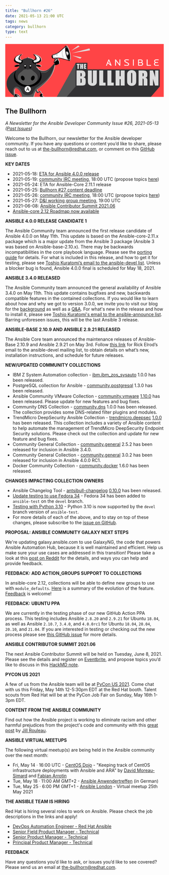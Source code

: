```yaml
---
title: "Bullhorn #26"
date: 2021-05-13 21:00 UTC
tags: news
category: bullhorn
type: text
---
```


![Ansible Bullhorn banner](/images/bullhorn-banner-mango.png)

## The Bullhorn

*A Newsletter for the Ansible Developer Community*
*Issue #26, 2021-05-13 ([Past Issues](https://us19.campaign-archive.com/home/?u=56d874e027110e35dea0e03c1&id=d6635f5420))*

Welcome to the Bullhorn, our newsletter for the Ansible developer community. If you have any questions or content you’d like to share, please reach out to us at the-bullhorn@redhat.com, or comment on this [GitHub issue](https://github.com/ansible/community/issues/546).

<!-- TEASER_END -->

**KEY DATES**

* 2021-05-18: [ETA for Ansible 4.0.0 release](https://docs.ansible.com/ansible/devel/roadmap/COLLECTIONS_4.html)
* 2021-05-19: [community IRC meeting](https://github.com/ansible/community/issues/539), 18:00 UTC (propose topics [here](https://github.com/ansible-community/community-topics/issues))
* 2021-05-24: ETA for Ansible-Core 2.11.1 release
* 2021-05-25: [Bullhorn #27 content deadline](https://github.com/ansible/community/issues/546)
* 2021-05-26: [community IRC meeting](https://github.com/ansible/community/issues/539), 18:00 UTC (propose topics [here](https://github.com/ansible-community/community-topics/issues))
* 2021-05-27: [D&I working group meeting](https://github.com/ansible/community/issues/577), 19:00 UTC
* 2021-06-08: [Ansible Contributor Summit 2021.06](https://www.eventbrite.com/e/ansible-contributor-summit-202106-registration-152686374055?aff=bullhorn)
* [Ansible-core 2.12 Roadmap now available](https://docs.ansible.com/ansible-core/devel/roadmap/ROADMAP_2_12.html)

**ANSIBLE 4.0.0 RELEASE CANDIDATE 1**

The Ansible Community team announced the first release candidate of Ansible 4.0.0 on May 11th. This update is based on the Ansible-core-2.11.x package which is a major update from the Ansible 3 package (Ansible 3 was based on Ansible-base-2.10.x). There may be backwards incompatibilities in the core playbook language. Please see the [porting guide](https://docs.ansible.com/ansible/devel/porting_guides/porting_guide_4.html) for details. For what is included in this release, and how to get it for testing, please see [Toshio Kuratomi’s email to the ansible-devel list](https://groups.google.com/g/ansible-devel/c/LnqAU5m4ioU). Unless a blocker bug is found, Ansible 4.0.0 final is scheduled for May 18, 2021.

**ANSIBLE 3.4.0 RELEASED**

The Ansible Community team announced the general availability of Ansible 3.4.0 on May 11th. This update contains bugfixes and new, backwards compatible features in the contained collections. If you would like to learn about how and why we got to version 3.0.0, we invite you to visit our blog for the [background](https://www.ansible.com/blog/announcing-the-community-ansible-3.0.0-package) as well as a [Q&A](https://www.ansible.com/blog/ansible-3.0.0-qa). For what's new in the release and how to install it, please see [Toshio Kuratomi's email to the ansible-announce list](https://groups.google.com/g/ansible-announce/c/UfVpNNkpRuA). Barring unforeseen issues, this will be the last Ansible 3 release.

**ANSIBLE-BASE 2.10.9 AND ANSIBLE 2.9.21 RELEASED**

The Ansible Core team announced the maintenance releases of Ansible-Base 2.10.9 and Ansible 2.9.21 on May 3rd. Follow [this link](https://groups.google.com/g/ansible-devel/c/6xlHakDA9Gs) for Rick Elrod’s email to the ansible-devel mailing list, to obtain details on what’s new, installation instructions, and schedule for future releases.

**NEW/UPDATED COMMUNITY COLLECTIONS**

* IBM Z System Automation collection - [ibm.ibm_zos_sysauto](https://galaxy.ansible.com/ibm/ibm_zos_sysauto) 1.0.0 has been released.
* PostgreSQL collection for Ansible - [community.postgresql](https://galaxy.ansible.com/community/postgresql) 1.3.0 has been released.
* Ansible Community VMware Collection - [community.vmware](https://galaxy.ansible.com/community/vmware) [1.10.0](https://github.com/ansible-collections/community.vmware/pull/830) has been released. Please update for new features and bug fixes.
* Community DNS Collection - [community.dns](https://galaxy.ansible.com/community/dns) 1.0.0 has been released. The collection provides some DNS-related filter plugins and modules.
* TrendMicro DeepSecurity Ansible Collection - [trendmicro.deepsec](https://galaxy.ansible.com/trendmicro/deepsec) [1.0.0](https://github.com/ansible-collections/trendmicro.deepsec/pull/15) has been released. This collection includes a variety of Ansible content to help automate the management of TrendMicro DeepSecurity Endpoint Security solutions. Please check out the collection and update for new feature and bug fixes.
* Community General Collection - [community.general](https://galaxy.ansible.com/community/general) 2.5.2 has been released for inclusion in Ansible 3.4.0.
* Community General Collection - [community.general](https://galaxy.ansible.com/community/general) 3.0.2 has been released for inclusion in Ansible 4.0.0 RC1.
* Docker Community Collection - [community.docker](https://galaxy.ansible.com/community/docker) 1.6.0 has been released.

**CHANGES IMPACTING COLLECTION OWNERS**

* Ansible Changelog Tool - [antsibull-changelog](https://github.com/ansible-community/antsibull-changelog/) [0.10.0](https://github.com/ansible-community/antsibull-changelog/blob/main/CHANGELOG.rst#v0-10-0) has been released.
* [Update testing to use Fedora 34](https://github.com/ansible-collections/overview/issues/45#issuecomment-830220740) - Fedora 34 has been added to `ansible-test` on the `devel` branch.
* [Testing with Python 3.10](https://github.com/ansible-collections/overview/issues/45#issuecomment-836847770) - Python 3.10 is now supported by the `devel` branch version of `ansible-test`.
* For more details of each of the above, and to stay on top of these changes, please subscribe to the [issue on GitHub](https://github.com/ansible-collections/overview/issues/45).

**PROPOSAL: ANSIBLE COMMUNITY GALAXY NEXT STEPS**

We're updating galaxy.ansible.com to use GalaxyNG, the code that powers Ansible Automation Hub, because it is well maintained and efficient. Help us make sure your use cases are addressed in this transition! Please take a look at this [post on Reddit](https://www.reddit.com/r/ansible/comments/na4end/ansible_community_galaxy_next_steps_help_needed/) for the details, and ways you can help and provide feedback.

**FEEDBACK: ADD ACTION_GROUPS SUPPORT TO COLLECTIONS**

In ansible-core 2.12, collections will be able to define new groups to use with `module_defaults`. [Here](https://gist.github.com/s-hertel/725ecc719b5301e76c571aca58d39bd3) is a summary of the evolution of the feature. [Feedback](https://github.com/ansible/ansible/pull/74039) is welcome!

**FEEDBACK: UBUNTU PPA**

We are currently in the testing phase of our new GitHub Action PPA process. This testing includes Ansible `2.8.20` and `2.9.21` for Ubuntu `18.04`, as well as Ansible `2.10.7`, `3.4.0`, and `4.0.0rc1` for Ubuntu `18.04`, `20.04`, `20.10`, and `21.04`. If you are interested in testing or checking out the new process please see [this GitHub issue](https://github.com/ansible-community/ppa/issues/1) for more details.

**ANSIBLE CONTRIBUTOR SUMMIT 2021.06**

The next Ansible Contributor Summit will be held on Tuesday, June 8, 2021. Please see the details and register on [Eventbrite](https://www.eventbrite.com/e/ansible-contributor-summit-202106-registration-152686374055?aff=bullhorn), and propose topics you’d like to discuss in this [HackMD note](https://hackmd.io/@ansible-community/contrib-summit-202106).

**PYCON US 2021**

A few of us from the Ansible team will be at [PyCon US 2021](https://us.pycon.org/2021/). Come chat with us this Friday, May 14th 12-5:30pm EDT at the Red Hat booth. Talent scouts from Red Hat will be at the PyCon Job Fair on Sunday, May 16th 1-3pm EDT.

**CONTENT FROM THE ANSIBLE COMMUNITY**

Find out how the Ansible project is working to eliminate racism and other harmful prejudices from the project's code and community with this [great post](https://opensource.com/article/21/5/inclusive-language-ansible) by [Jill Rouleau](https://github.com/jillr).

**ANSIBLE VIRTUAL MEETUPS**

The following virtual meetup(s) are being held in the Ansible community over the next month:

* Fri, May 14 · 16:00 UTC - [CentOS Dojo](https://wiki.centos.org/Events/Dojo/May2021) - "Keeping track of CentOS infrastructure deployments with Ansible and ARA" by [David Moreau-Simard](https://twitter.com/dmsimard) and [Fabian Arrotin](https://twitter.com/Arrfab)
* Tue, May 18 · 11:00 AM GMT+2 - [Ansible Anwendertreffen](https://www.ansible-anwender.de/post/2021/04/register/) (in German)
* Tue, May 25 · 6:00 PM GMT+1 - [Ansible London](https://www.meetup.com/Ansible-London/events/278093392/) - Virtual meetup 25th May 2021

**THE ANSIBLE TEAM IS HIRING**

Red Hat is hiring several roles to work on Ansible. Please check the job descriptions in the links and apply!

* [DevOps Automation Engineer - Red Hat Ansible](https://global-redhat.icims.com/jobs/82487/devops-automation-engineer---red-hat-ansible/job)
* [Senior Field Product Manager - Technical](https://us-redhat.icims.com/jobs/82489/senior-product-manager---technical/job)
* [Senior Product Manager - Technical](https://us-redhat.icims.com/jobs/82490/senior-product-manager---technical/job)
* [Principal Product Manager - Technical](https://us-redhat.icims.com/jobs/86158/principal-product-manager---technical/job)

**FEEDBACK**

Have any questions you’d like to ask, or issues you’d like to see covered? Please send us an email at the-bullhorn@redhat.com.
